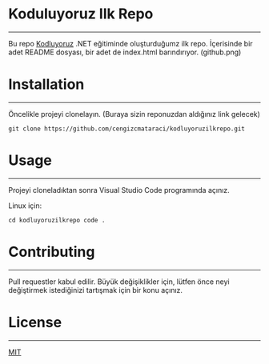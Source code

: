 # Koduluyoruz Ilk Repo
---
Bu repo [Kodluyoruz](https://www.kodluyoruz.org/) .NET eğitiminde oluşturduğumz ilk repo.
İçerisinde bir adet README dosyası, bir adet de index.html barındırıyor.
(github.png)

# Installation
---
Öncelikle projeyi clonelayın. (Buraya sizin reponuzdan aldığınız link gelecek)

`git clone https://github.com/cengizcmataraci/kodluyoruzilkrepo.git`

# Usage
---
Projeyi cloneladıktan sonra Visual Studio Code programında açınız.

Linux için:

```cd kodluyoruzilkrepo code .```

# Contributing
---
Pull requestler kabul edilir. Büyük değişiklikler için, lütfen önce neyi değiştirmek istediğinizi tartışmak için bir konu açınız.

# License
---
[MIT](https://choosealicense.com/licenses/mit/)

